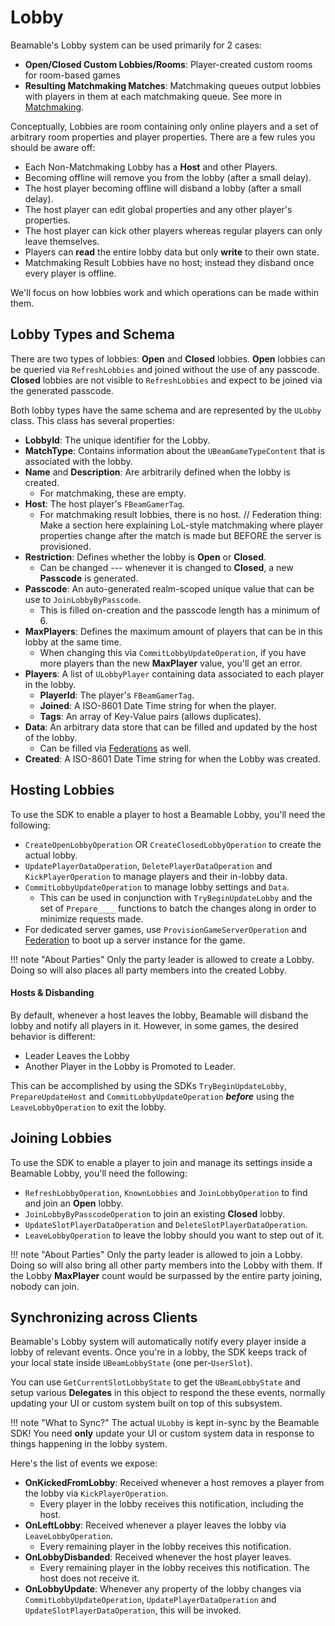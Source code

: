 # Lobby
Beamable's Lobby system can be used primarily for 2 cases:

- **Open/Closed Custom Lobbies/Rooms**: Player-created custom rooms for room-based games
- **Resulting Matchmaking Matches**: Matchmaking queues output lobbies with players in them at each matchmaking queue. See more in [Matchmaking](matchmaking.md).

Conceptually, Lobbies are room containing only online players and a set of arbitrary room properties and player properties. There are a few rules you should be aware off:

- Each Non-Matchmaking Lobby has a **Host** and other Players.
- Becoming offline will remove you from the lobby (after a small delay).
- The host player becoming offline will disband a lobby (after a small delay).
- The host player can edit global properties and any other player's properties.
- The host player can kick other players whereas regular players can only leave themselves.
- Players can **read** the entire lobby data but only **write** to their own state.
- Matchmaking Result Lobbies have no host; instead they disband once every player is offline.

We'll focus on how lobbies work and which operations can be made within them.
## Lobby Types and Schema
There are two types of lobbies: **Open** and **Closed** lobbies. **Open** lobbies can be queried via `RefreshLobbies` and joined without the use of any passcode. **Closed** lobbies are not visible to `RefreshLobbies` and expect to be joined via the generated passcode.

Both lobby types have the same schema and are represented by the `ULobby` class. This class has several properties:

- **LobbyId**: The unique identifier for the Lobby.
- **MatchType**: Contains information about the `UBeamGameTypeContent` that is associated with the lobby.
- **Name** and **Description**: Are arbitrarily defined when the lobby is created.
	- For matchmaking, these are empty.
- **Host**: The host player's `FBeamGamerTag`. 
	- For matchmaking result lobbies, there is no host. // Federation thing: Make a section here explaining LoL-style matchmaking where player properties change after the match is made but BEFORE the server is provisioned.
- **Restriction**: Defines whether the lobby is **Open** or **Closed**.
	- Can be changed --- whenever it is changed to **Closed**, a new **Passcode** is generated.
- **Passcode**: An auto-generated realm-scoped unique value that can be use to `JoinLobbyByPasscode`.
	- This is filled on-creation and the passcode length has a minimum of 6.
- **MaxPlayers**: Defines the maximum amount of players that can be in this lobby at the same time.
	- When changing this via `CommitLobbyUpdateOperation`, if you have more players than the new **MaxPlayer** value, you'll get an error.
- **Players**: A list of `ULobbyPlayer` containing data associated to each player in the lobby.
	- **PlayerId**: The player's `FBeamGamerTag`.
	- **Joined**: A ISO-8601 Date Time string for when the player.
	- **Tags**: An array of Key-Value pairs (allows duplicates).
- **Data**: An arbitrary data store that can be filled and updated by the host of the lobby.
	- Can be filled via [Federations](../federation/federated-game-server.md) as well.
- **Created**: A ISO-8601 Date Time string for when the Lobby was created.

## Hosting Lobbies
To use the SDK to enable a player to host a Beamable Lobby, you'll need the following:

- `CreateOpenLobbyOperation` OR `CreateClosedLobbyOperation` to create the actual lobby.
- `UpdatePlayerDataOperation`, `DeletePlayerDataOperation` and `KickPlayerOperation` to manage players and their in-lobby data.
- `CommitLobbyUpdateOperation` to manage lobby settings and `Data`.
	- This can be used in conjunction with `TryBeginUpdateLobby` and the set of `Prepare____` functions to batch the changes along in order to minimize requests made.
- For dedicated server games, use `ProvisionGameServerOperation` and [Federation](../federation/federated-game-server.md) to boot up a server instance for the game.

!!! note "About Parties"
	Only the party leader is allowed to create a Lobby. Doing so will also places all party members into the created Lobby.

#### Hosts & Disbanding
By default, whenever a host leaves the lobby, Beamable will disband the lobby and notify all players in it. However, in some games, the desired behavior is different:

- Leader Leaves the Lobby
- Another Player in the Lobby is Promoted to Leader.

This can be accomplished by using the SDKs `TryBeginUpdateLobby`, `PrepareUpdateHost` and `CommitLobbyUpdateOperation` ***before*** using the `LeaveLobbyOperation` to exit the lobby.
## Joining Lobbies
To use the SDK to enable a player to join and manage its settings inside a Beamable Lobby, you'll need the following:

- `RefreshLobbyOperation`, `KnownLobbies` and `JoinLobbyOperation` to find and join an **Open** lobby.
- `JoinLobbyByPasscodeOperation` to join an existing **Closed** lobby.
- `UpdateSlotPlayerDataOperation` and `DeleteSlotPlayerDataOperation`.
- `LeaveLobbyOperation` to leave the lobby should you want to step out of it.

!!! note "About Parties"
	Only the party leader is allowed to join a Lobby. Doing so will also bring all other party members into the Lobby with them. If the Lobby **MaxPlayer** count would be surpassed by the entire party joining, nobody can join.
## Synchronizing across Clients
Beamable's Lobby system will automatically notify every player inside a lobby of relevant events. Once you're in a lobby, the SDK keeps track of your local state inside `UBeamLobbyState` (one per-`UserSlot`). 

You can use `GetCurrentSlotLobbyState` to get the `UBeamLobbyState` and setup various **Delegates** in this object to respond the these events, normally updating your UI or custom system built on top of this subsystem. 

!!! note "What to Sync?"
	The actual `ULobby` is kept in-sync by the Beamable SDK! You need **only** update your UI or custom system data in response to things happening in the lobby system.

Here's the list of events we expose:

- **OnKickedFromLobby**: Received whenever a host removes a player from the lobby via `KickPlayerOperation`.
	- Every player in the lobby receives this notification, including the host.
- **OnLeftLobby**: Received whenever a player leaves the lobby via `LeaveLobbyOperation`.
	- Every remaining player in the lobby receives this notification.
- **OnLobbyDisbanded**: Received whenever the host player leaves.
	- Every remaining player in the lobby receives this notification. The host does not receive it.
- **OnLobbyUpdate**: Whenever any property of the lobby changes via `CommitLobbyUpdateOperation`, `UpdatePlayerDataOperation` and `UpdateSlotPlayerDataOperation`, this will be invoked.


